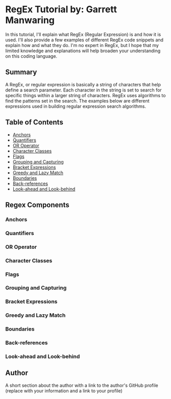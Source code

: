 # RegEx Tutorial by: Garrett Manwaring

In this tutorial, I'll explain what RegEx (Regular Expression) is and how it is used. I'll also provide a few examples of different RegEx code snippets and explain how and what they do. I'm no expert in RegEx, but I hope that my limited knowledge and explanations will help broaden your understanding on this coding language.

## Summary

A RegEx, or regular expression is basically a string of characters that help define a search parameter. Each character in the string is set to search for specific things within a larger string of characters. RegEx uses algorithms to find the patterns set in the search. The examples below are different expressions used in building regular expression search algorithms.

## Table of Contents

- [Anchors](#anchors)
- [Quantifiers](#quantifiers)
- [OR Operator](#or-operator)
- [Character Classes](#character-classes)
- [Flags](#flags)
- [Grouping and Capturing](#grouping-and-capturing)
- [Bracket Expressions](#bracket-expressions)
- [Greedy and Lazy Match](#greedy-and-lazy-match)
- [Boundaries](#boundaries)
- [Back-references](#back-references)
- [Look-ahead and Look-behind](#look-ahead-and-look-behind)

## Regex Components

### Anchors

### Quantifiers

### OR Operator

### Character Classes

### Flags

### Grouping and Capturing

### Bracket Expressions

### Greedy and Lazy Match

### Boundaries

### Back-references

### Look-ahead and Look-behind

## Author

A short section about the author with a link to the author's GitHub profile (replace with your information and a link to your profile)
